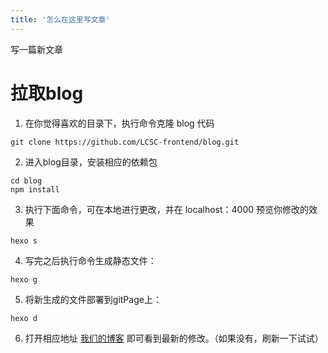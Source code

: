 ```yaml
---
title: '怎么在这里写文章'
---
```

写一篇新文章

<!-- more -->

# 拉取blog

1. 在你觉得喜欢的目录下，执行命令克隆 blog 代码
```
git clone https://github.com/LCSC-frontend/blog.git
```
2. 进入blog目录，安装相应的依赖包
```
cd blog
npm install
```
3. 执行下面命令，可在本地进行更改，并在 localhost：4000 预览你修改的效果
```
hexo s
```
4. 写完之后执行命令生成静态文件：
```
hexo g
```
5. 将新生成的文件部署到gitPage上：
```
hexo d
```
6. 打开相应地址 [我们的博客](https://lcsc-frontend.github.io/) 即可看到最新的修改。（如果没有，刷新一下试试）
